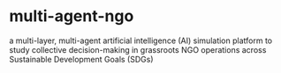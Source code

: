 # multi-agent-ngo
a multi-layer, multi-agent artificial intelligence (AI) simulation platform to study collective decision-making in grassroots NGO operations across Sustainable Development Goals (SDGs)
